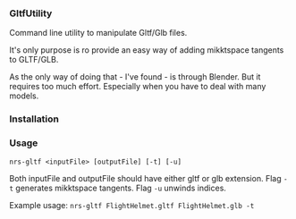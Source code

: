 ### GltfUtility
Command line utility to manipulate Gltf/Glb files. 

It's only purpose is ro provide an easy way of adding mikktspace tangents to GLTF/GLB.

As the only way of doing that - I've found - is through Blender. But it requires too much effort. Especially when you have to deal with many models.

### Installation

### Usage
`nrs-gltf <inputFile> [outputFile] [-t] [-u]`

Both inputFile and outputFile should have either gltf or glb extension.
Flag `-t` generates mikktspace tangents.
Flag `-u` unwinds indices.

Example usage: `nrs-gltf FlightHelmet.gltf FlightHelmet.glb -t`

